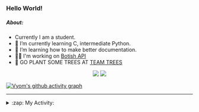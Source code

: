 ### Hello World!

##### About:
- Currently I am a student.
- 🌱 I’m currently learning C, intermediate Python.
- 🌱 I’m learning how to make better documentation.
- 👨‍💻 I'm working on [Botish API](https://github.com/Vyvy-vi/api)
- 🌱 GO PLANT SOME TREES AT [TEAM TREES](https://teamtrees.org/)

<p align="center">
  <a href="https://twitter.com/Vyvy_viM"><img target="_blank" src="https://img.shields.io/badge/twitter%20@Vyvy_viM-0D95E8?style=for-the-badge&logo=twitter&logoColor=white"/></a> 
  <a href="https://vyvy-vi.github.io/portfolio"><img target="_blank" src="https://img.shields.io/badge/-I_love_open_source-green?style=for-the-badge&logo=github&logoColor=black"/></a> 
</p>

[![Vyom's github activity graph](https://activity-graph.herokuapp.com/graph?username=Vyvy-vi)](https://github.com/ashutosh00710/github-readme-activity-graph)

---
<details>
  <summary>:zap: My Activity:</summary>
  
<!--START_SECTION:waka-->
![Code Time](http://img.shields.io/badge/Code%20Time-570%20hrs%2041%20mins-blue)

**I'm a Night 🦉** 

```text
🌞 Morning    46 commits     ██░░░░░░░░░░░░░░░░░░░░░░░   7.57% 
🌆 Daytime    157 commits    ██████░░░░░░░░░░░░░░░░░░░   25.82% 
🌃 Evening    204 commits    ████████░░░░░░░░░░░░░░░░░   33.55% 
🌙 Night      201 commits    ████████░░░░░░░░░░░░░░░░░   33.06%

```
📅 **I'm Most Productive on Sunday** 

```text
Monday       59 commits     ██░░░░░░░░░░░░░░░░░░░░░░░   9.7% 
Tuesday      99 commits     ████░░░░░░░░░░░░░░░░░░░░░   16.28% 
Wednesday    86 commits     ███░░░░░░░░░░░░░░░░░░░░░░   14.14% 
Thursday     80 commits     ███░░░░░░░░░░░░░░░░░░░░░░   13.16% 
Friday       57 commits     ██░░░░░░░░░░░░░░░░░░░░░░░   9.38% 
Saturday     81 commits     ███░░░░░░░░░░░░░░░░░░░░░░   13.32% 
Sunday       146 commits    ██████░░░░░░░░░░░░░░░░░░░   24.01%

```


📊 **This Week I Spent My Time On** 

```text
🔥 Editors: 
Unknown Editor           20 hrs 29 mins      █████████████████████░░░░   85.44% 
Vim                      3 hrs 29 mins       ███░░░░░░░░░░░░░░░░░░░░░░   14.56%

🐱‍💻 Projects: 
Unknown Project          21 hrs 14 mins      ██████████████████████░░░   88.55% 
discord-bot              2 hrs 38 mins       ██░░░░░░░░░░░░░░░░░░░░░░░   11.01% 
challenge-0-simple-nft   6 mins              ░░░░░░░░░░░░░░░░░░░░░░░░░   0.44%

```


 Last Updated on 13/01/2022
<!--END_SECTION:waka-->
</details>
